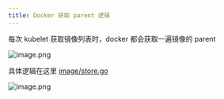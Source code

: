 ```yaml
---
title: Docker 获取 parent 逻辑
---
```


每次 kubelet 获取镜像列表时，docker 都会获取一遍镜像的 parent

![image.png](https://notes-learning.oss-cn-beijing.aliyuncs.com/fnmwl8/1648798871972-b0aab87e-1e9d-47c9-8053-1e976e8a8f70.png)

具体逻辑在这里 [image/store.go](https://github.com/moby/moby/blob/20.10/image/store.go#L202)

![image.png](https://notes-learning.oss-cn-beijing.aliyuncs.com/fnmwl8/1648798901545-0898c7d4-448a-47a1-a53a-077aa24b5539.png)
